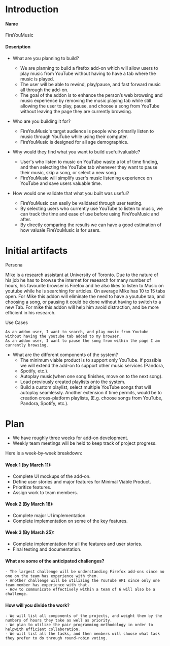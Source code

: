 # Introduction
#### Name
FireYouMusic

#### Description 
- What are you planning to build?
    - We are planning to build a firefox add-on which will allow users to play music from YouTube without having to have a tab where the music is played. 
    - The user will be able to rewind, play/pause, and fast forward music all through the add-on.
    - The goal of the addon is to enhance the person’s web browsing and music experience by removing the music playing tab while still allowing the user to play, pause, and choose a song from YouTube without leaving the page they are currently browsing.

- Who are you building it for?
	- FireYouMusic's target audience is people who primarily listen to music through YouTube while using their computer.
	- FireYouMusic is designed for all age demographics. 
	
- Why would they find what you want to build useful/valuable?
    - User's who listen to music on YouTube waste a lot of time finding, and then selecting the YouTube tab whenever they want to pause their music, skip a song, or select a new song.
    - FireYouMusic will simplify user's music listening experience on YouTube and save users valuable time.

- How would one validate that what you built was useful?
    - FireYouMusic can easily be validated through user testing.
    - By selecting users who currently use YouTube to listen to music, we can track the time and ease of use before using FireYouMusic and after.
    - By directly comparing the results we can have a good estimation of how valuale FireYouMusic is for users. 

# Initial artifacts

Persona

Mike is a research assistant at University of Toronto. Due to the nature of his job he has to browse the internet for research for many
number of hours, his favourite browser is Firefox and he also likes to listen to Music on youtube while he is searching for articles. On
average Mike has 10 to 15 tabs open. For Mike this addon will eliminate the need to have a youtube tab, and choosing a song, or pausing
it could be done without having to switch to a new Tab. For mike this addon  will help him avoid distraction, and be more efficient in
his research.

Use Cases

	As an addon user, I want to search, and play music from Youtube without having the youtube tab added to my browser.
	As an addon user, I want to pause the song from within the page I am currently browsing.
	
- What are the different components of the system? 
	- The minimum viable product is to support only YouTube. If possible we will extend the add-on to support other music services (Pandora,
	- Spotify, etc.).
	- Autoplay music(when one song finishes, move on to the next song).
	- Load previously created playlists onto the system.
	- Build a custom playlist, select multiple YouTube songs that will autoplay seamlessly. Another extension if time permits, would be to creation cross-platform playlists, (E.g. choose songs from YouTube, Pandora, Spotify, etc.).

# Plan

- We have roughly three weeks for add-on development.
- Weekly team meetings will be held to keep track of project progress.

Here is a week-by-week breakdown:
#### Week 1 (by March 11):
- Complete UI mockups of the add-on.
- Define user stories and major features for Minimal Viable Product.
- Prioritize features.
- Assign work to team members.

#### Week 2 (By March 18):
- Complete major UI implementation.
- Complete implementation on some of the key features.

#### Week 3 (By March 25):
- Complete implementation for all the features and user stories.
- Final testing and documentation.

#### What are some of the anticipated challenges? 
	- The largest challenge will be understanding Firefox add-ons since no one on the team has experience with them.
	- Another challenge will be utilizing the YouTube API since only one team member has experience with that.
	- How to communicate effectively within a team of 6 will also be a challenge. 
	
#### How will you divide the work?
	- We will list all components of the projects, and weight them by the numbers of hours they take as well as priority. 
	- We plan to utilize the pair programming methodology in order to helpwith efficient collaboration. 
	- We will list all the tasks, and then members will choose what task they prefer to do through round-robin voting.
